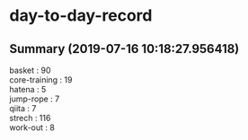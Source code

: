 # day-to-day-record  
## Summary  (2019-07-16 10:18:27.956418)  
basket : 90  
core-training : 19  
hatena : 5  
jump-rope : 7  
qiita : 7  
strech : 116  
work-out : 8  
